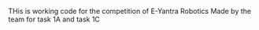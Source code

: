 THis is working code for the competition of E-Yantra Robotics Made by the team for task 1A and task 1C
